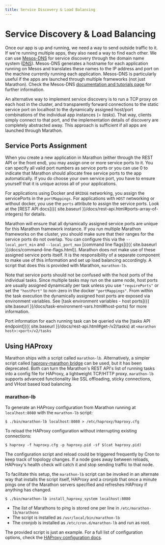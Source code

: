 ```yaml
---
title: Service Discovery & Load Balancing
---
```


# Service Discovery & Load Balancing

Once our app is up and running, we need a way to send outside traffic to it. If we're running multiple apps, they also need a way to find each other. We can use [Mesos-DNS](https://github.com/mesosphere/mesos-dns) for service discovery through the domain name system ([DNS](http://en.wikipedia.org/wiki/Domain_Name_System)). Mesos-DNS generates a hostname for each application running on Mesos and translates these names to the IP address and port on the machine currently running each application. Mesos-DNS is particularly useful if the apps are launched through multiple frameworks (not just Marathon). Check the Mesos-DNS [documentation and tutorials page](http://mesosphere.github.io/mesos-dns/) for further information. 

An alternative way to implement service discovery is to run a TCP proxy on each host in the cluster, and transparently forward 
connections to the static service port on localhost to the dynamically assigned host/port combinations of the individual 
app instances (= *tasks*). That way, clients simply connect to that port, and the implementation details of discovery 
are completely abstracted away. This approach is sufficient if all apps are launched through Marathon. 

## Service Ports Assignment

When you create a new application in Marathon (either through the REST API or the front end),
you may assign one or more service ports to it. 
You can specify all valid port numbers as service ports or you can use 0 to indicate that Marathon should allocate
free service ports to the app automatically. If you do choose your own service port, you have to ensure yourself
that it is unique across all of your applications.

For applications using Docker and `BRIDGE` networking, you assign the servicePorts in the 
`portMappings`. For applications with `HOST` networking or without docker, you use the `ports` attribute
to assign the service ports. Look at the [REST API docs]({{ site.baseurl }}/docs/rest-api.html#ports-array-of-integers)
for details.

Marathon will ensure that all dynamically assigned service ports are unique for this Marathon framework instance.
If you run multiple Marathon frameworks on the cluster, you should make sure that their ranges for the service
ports do not overlap. You can configure this via the `--local_port_min` and `--local_port_max` 
[command line flags](({{ site.baseurl }}/docs/command-line-flags.html)).
Marathon does not make use of these assigned service ports itself. 
It is the responsibility of a separate component to make use of this information and set up load balancing accordingly. 
A script that does this is provided with Marathon, `marathon-lb`.

Note that service ports should not be confused with the host ports of the individual tasks. 
Since multiple tasks may run on the same node, host ports are usually assigned dynamically per task
unless you use `"requirePorts"` or set the `"hostPort"` to non-zero in the docker `"portMappings"`.
From within the task execution the dynamically assigned host ports are exposed via environment variables. 
See [task environment variables - host ports]({{ site.baseurl }}/docs/task-environment-vars.html#host-ports) for more information.

Port information for each running task can be queried via the
[tasks API endpoint]({{ site.baseurl }}/docs/rest-api.html#get-/v2/tasks)
at `<marathon host>:<port>/v2/tasks`

## Using HAProxy
Marathon ships with a script called `marathon-lb`. Alternatively, a simpler script called [haproxy-marathon bridge](https://raw.githubusercontent.com/mesosphere/marathon/master/examples/haproxy-marathon-bridge) can be used, but it has been deprecated.
Both can turn the Marathon's REST API's list of running tasks into a config file for HAProxy, a lightweight TCP/HTTP proxy.
`marathon-lb` supports advanced functionality like SSL offloading, sticky connections, and VHost based load balancing.

### marathon-lb
To generate an HAProxy configuration from Marathon running at `localhost:8080` with the `marathon-lb` script:

``` console
$ ./bin/marathon-lb localhost:8080 > /etc/haproxy/haproxy.cfg
```

To reload the HAProxy configuration without interrupting existing connections:

``` console
$ haproxy -f haproxy.cfg -p haproxy.pid -sf $(cat haproxy.pid)
```

The configuration script and reload could be triggered frequently by Cron to
keep track of topology changes. If a node goes away between reloads, HAProxy's
health check will catch it and stop sending traffic to that node.

To facilitate this setup, the `marathon-lb` script can be invoked in
an alternate way that installs the script itself, HAProxy and a cronjob that
once a minute pings one of the Marathon servers specified and refreshes
HAProxy if anything has changed.

``` console
$ ./bin/marathon-lb install_haproxy_system localhost:8080
```

- The list of Marathons to ping is stored one per line in
  `/etc/marathon-lb/marathons`
- The script is installed as `/usr/local/bin/marathon-lb`
- The cronjob is installed as `/etc/cron.d/marathon-lb`
  and run as root.

The provided script is just an example. For a full list of configuration options, check the
[HAProxy configuration docs](http://cbonte.github.io/haproxy-dconv/configuration-1.5.html).
